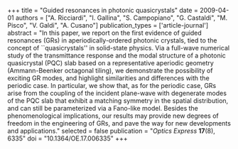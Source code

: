 +++
title = "Guided resonances in photonic quasicrystals"
date = 2009-04-01
authors = ["A. Ricciardi", "I. Gallina", "S. Campopiano", "G. Castaldi", "M. Pisco", "V. Galdi", "A. Cusano"]
publication_types = ['article-journal']
abstract = "In this paper, we report on the first evidence of guided resonances (GRs) in aperiodically-ordered photonic crystals, tied to the concept of ``quasicrystals'' in solid-state physics. Via a full-wave numerical study of the transmittance response and the modal structure of a photonic quasicrystal (PQC) slab based on a representative aperiodic geometry (Ammann-Beenker octagonal tiling), we demonstrate the possibility of exciting GR modes, and highlight similarities and differences with the periodic case. In particular, we show that, as for the periodic case, GRs arise from the coupling of the incident plane-wave with degenerate modes of the PQC slab that exhibit a matching symmetry in the spatial distribution, and can still be parameterized via a Fano-like model. Besides the phenomenological implications, our results may provide new degrees of freedom in the engineering of GRs, and pave the way for new developments and applications."
selected = false
publication = "*Optics Express* **17**(8), 6335"
doi = "10.1364/OE.17.006335"
+++
